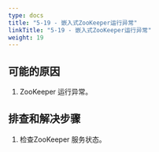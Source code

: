 ```yaml
---
type: docs
title: "5-19 - 嵌入式ZooKeeper运行异常"
linkTitle: "5-19 - 嵌入式ZooKeeper运行异常"
weight: 19
---
```


## 可能的原因

1. ZooKeeper 运行异常。

## 排查和解决步骤

1. 检查ZooKeeper 服务状态。

<p style="margin-top: 3rem;"> </p>